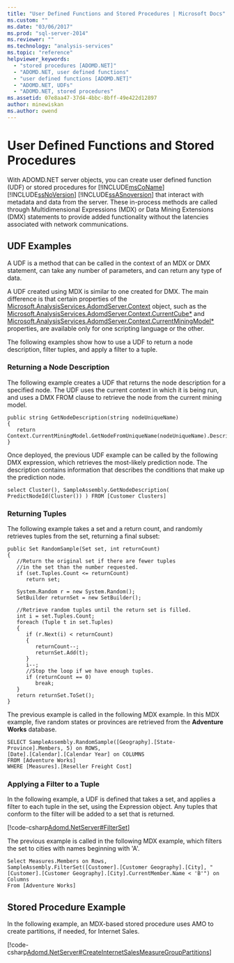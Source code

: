```yaml
---
title: "User Defined Functions and Stored Procedures | Microsoft Docs"
ms.custom: ""
ms.date: "03/06/2017"
ms.prod: "sql-server-2014"
ms.reviewer: ""
ms.technology: "analysis-services"
ms.topic: "reference"
helpviewer_keywords: 
  - "stored procedures [ADOMD.NET]"
  - "ADOMD.NET, user defined functions"
  - "user defined functions [ADOMD.NET]"
  - "ADOMD.NET, UDFs"
  - "ADOMD.NET, stored procedures"
ms.assetid: 07e8aa47-37d4-4bbc-8bff-49e422d12897
author: minewiskan
ms.author: owend
---
```

# User Defined Functions and Stored Procedures
  With ADOMD.NET server objects, you can create user defined function (UDF) or stored procedures for [!INCLUDE[msCoName](../../includes/msconame-md.md)] [!INCLUDE[ssNoVersion](../../includes/ssnoversion-md.md)] [!INCLUDE[ssASnoversion](../../includes/ssasnoversion-md.md)] that interact with metadata and data from the server. These in-process methods are called through Multidimensional Expressions (MDX) or Data Mining Extensions (DMX) statements to provide added functionality without the latencies associated with network communications.  
  
## UDF Examples  
 A UDF is a method that can be called in the context of an MDX or DMX statement, can take any number of parameters, and can return any type of data.  
  
 A UDF created using MDX is similar to one created for DMX. The main difference is that certain properties of the [Microsoft.AnalysisServices.AdomdServer.Context](/previous-versions/sql/sql-server-2014/ms143353(v=sql.120)) object, such as the [Microsoft.AnalysisServices.AdomdServer.Context.CurrentCube*](/previous-versions/sql/sql-server-2014/ms137081(v=sql.120)) and [Microsoft.AnalysisServices.AdomdServer.Context.CurrentMiningModel*](/previous-versions/sql/sql-server-2014/ms137178(v=sql.120)) properties, are available only for one scripting language or the other.  
  
 The following examples show how to use a UDF to return a node description, filter tuples, and apply a filter to a tuple.  
  
### Returning a Node Description  
 The following example creates a UDF that returns the node description for a specified node. The UDF uses the current context in which it is being run, and uses a DMX FROM clause to retrieve the node from the current mining model.  
  
```  
public string GetNodeDescription(string nodeUniqueName)  
{  
   return Context.CurrentMiningModel.GetNodeFromUniqueName(nodeUniqueName).Description;  
}  
```  
  
 Once deployed, the previous UDF example can be called by the following DMX expression, which retrieves the most-likely prediction node. The description contains information that describes the conditions that make up the prediction node.  
  
```  
select Cluster(), SampleAssembly.GetNodeDescription( PredictNodeId(Cluster()) ) FROM [Customer Clusters]  
```  
  
### Returning Tuples  
 The following example takes a set and a return count, and randomly retrieves tuples from the set, returning a final subset:  
  
```  
public Set RandomSample(Set set, int returnCount)  
{  
   //Return the original set if there are fewer tuples  
   //in the set than the number requested.  
   if (set.Tuples.Count <= returnCount)  
      return set;  
  
   System.Random r = new System.Random();  
   SetBuilder returnSet = new SetBuilder();  
  
   //Retrieve random tuples until the return set is filled.  
   int i = set.Tuples.Count;  
   foreach (Tuple t in set.Tuples)  
   {  
      if (r.Next(i) < returnCount)  
      {  
         returnCount--;  
         returnSet.Add(t);  
      }  
      i--;  
      //Stop the loop if we have enough tuples.  
      if (returnCount == 0)  
         break;  
   }  
   return returnSet.ToSet();  
}  
```  
  
 The previous example is called in the following MDX example. In this MDX example, five random states or provinces are retrieved from the **Adventure Works** database.  
  
```  
SELECT SampleAssembly.RandomSample([Geography].[State-Province].Members, 5) on ROWS,   
[Date].[Calendar].[Calendar Year] on COLUMNS  
FROM [Adventure Works]  
WHERE [Measures].[Reseller Freight Cost]  
```  
  
### Applying a Filter to a Tuple  
 In the following example, a UDF is defined that takes a set, and applies a filter to each tuple in the set, using the Expression object. Any tuples that conform to the filter will be added to a set that is returned.  
  
 [!code-csharp[Adomd.NetServer#FilterSet](../../snippets/csharp/SQL14/adomd.net/adomd.netserver/cs/class1.cs#filterset)]  
  
 The previous example is called in the following MDX example, which filters the set to cities with names beginning with 'A'.  
  
```  
Select Measures.Members on Rows,  
SampleAssembly.FilterSet([Customer].[Customer Geography].[City], "[Customer].[Customer Geography].[City].CurrentMember.Name < 'B'") on Columns  
From [Adventure Works]  
```  
  
## Stored Procedure Example  
 In the following example, an MDX-based stored procedure uses AMO to create partitions, if needed, for Internet Sales.  
  
 [!code-csharp[Adomd.NetServer#CreateInternetSalesMeasureGroupPartitions](../../snippets/csharp/SQL14/adomd.net/adomd.netserver/cs/class1.cs#createinternetsalesmeasuregrouppartitions)]  
  
  
